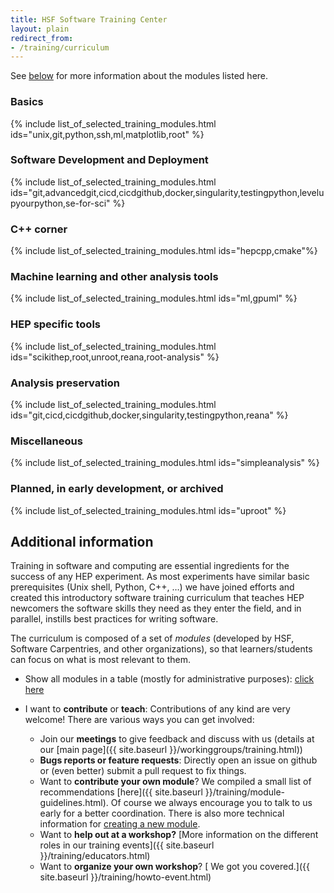 ```yaml
---
title: HSF Software Training Center
layout: plain
redirect_from:
- /training/curriculum
---
```


<script defer data-domain="hepsoftwarefoundation.org" src="https://views.scientific-python.org/js/script.js"></script>

See [below](#bkginfo) for more information about the modules listed here.

### Basics

{% include list_of_selected_training_modules.html ids="unix,git,python,ssh,ml,matplotlib,root" %}

### Software Development and Deployment

{% include list_of_selected_training_modules.html ids="git,advancedgit,cicd,cicdgithub,docker,singularity,testingpython,levelupyourpython,se-for-sci" %}

### C++ corner

{% include list_of_selected_training_modules.html ids="hepcpp,cmake"%}

### Machine learning and other analysis tools

{% include list_of_selected_training_modules.html ids="ml,gpuml" %}

### HEP specific tools

{% include list_of_selected_training_modules.html ids="scikithep,root,unroot,reana,root-analysis" %}

### Analysis preservation

{% include list_of_selected_training_modules.html ids="git,cicd,cicdgithub,docker,singularity,testingpython,reana" %}

### Miscellaneous

{% include list_of_selected_training_modules.html ids="simpleanalysis" %}

### Planned, in early development, or archived

{% include list_of_selected_training_modules.html ids="uproot" %}

## <a name="bkginfo"></a>Additional information

Training in software and computing are essential ingredients for the success of any HEP experiment. As most experiments have similar basic prerequisites (Unix shell, Python, C++, …) we have joined efforts and created this introductory software training curriculum that teaches HEP newcomers the software skills they need as they enter the field, and in parallel, instills best practices for writing software.

The curriculum is composed of a set of *modules* (developed by HSF, Software Carpentries, and other organizations), so that learners/students can focus on what is most relevant to them.

* Show all modules in a table (mostly for administrative purposes): [click here]({{site.baseurl}}/training/curriculum_table.html)
* I want to **contribute** or **teach**:
Contributions of any kind are very welcome! There are various ways you can get involved:

    * Join our **meetings** to give feedback and discuss with us (details at our [main page]({{ site.baseurl }}/workinggroups/training.html))
    * **Bugs reports or feature requests**: Directly open an issue on github or (even better) submit a pull request to fix things.
    * Want to **contribute your own module**? We compiled a small list of recommendations [here]({{ site.baseurl }}/training/module-guidelines.html). Of course we always encourage you to talk to us early for a better coordination. There is also more technical information for [creating a new module](https://github.com/hsf-training/carpentry-cookiecutter).
    * Want to **help out at a workshop?** [More information on the different roles in our training events]({{ site.baseurl }}/training/educators.html)
    * Want to **organize your own workshop**? [ We got you covered.]({{ site.baseurl }}/training/howto-event.html)
